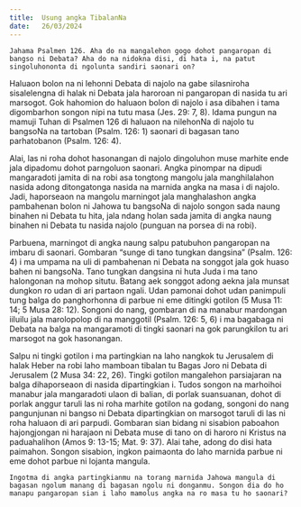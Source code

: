 ```yaml
---
title:  Usung angka TibalanNa
date:   26/03/2024
---
```


`Jahama Psalmen 126. Aha do na mangalehon gogo dohot pangaropan di bangso ni Debata? Aha do na nidokna disi, di hata i, na patut singoluhononta di ngolunta sandiri saonari on?`

Haluaon bolon na ni lehonni Debata di najolo na gabe silasniroha sisalelengna di halak ni Debata jala haroroan ni pangaropan di nasida tu ari marsogot. Gok hahomion do haluaon bolon di najolo i asa dibahen i tama digombarhon songon nipi na tutu masa (Jes. 29: 7, 8). Idama pungun na mamuji Tuhan di Psalmen 126  di haluaon na nilehonNa di najolo tu bangsoNa na tartoban (Psalm. 126: 1) saonari di bagasan tano parhatobanon (Psalm. 126: 4).

Alai, las ni roha dohot hasonangan di najolo dingoluhon muse marhite ende jala dipadomu dohot parngoluon saonari. Angka pinompar na dipudi mangaradoti jamita di na robi asa tongtong mangolu jala manghilalahon nasida adong ditongatonga nasida na marnida angka na masa i di najolo. Jadi, haporseaon na mangolu marningot jala manghalashon angka pambahenan bolon ni Jahowa tu bangsoNa di najolo songon sada naung binahen ni Debata tu hita, jala ndang holan sada jamita di angka naung binahen ni Debata tu nasida najolo (punguan na porsea di na robi).

Parbuena, marningot di angka naung salpu patubuhon pangaropan na imbaru di saonari. Gombaran “sunge di tano tungkan dangsina” (Psalm. 126: 4) i ma umpama na uli di pambahenan ni Debata na songgot jala gok huaso bahen ni bangsoNa. Tano tungkan dangsina ni huta Juda i ma tano halongonan na mohop situtu. Batang aek songgot adong aekna jala munsat dungkon ro udan di ari partaon ngali. Udan pamonai dohot udan panimpuli tung balga do panghorhonna di parbue ni eme ditingki gotilon (5 Musa 11: 14; 5 Musa 28: 12). Songoni do nang, gombaran di na manabur mardongan iiluilu jala marolopolop di na manggotil (Psalm. 126: 5, 6) i ma bagabaga ni Debata na balga na mangaramoti di tingki saonari na gok parungkilon tu ari marsogot na gok hasonangan.

Salpu ni tingki gotilon i ma partingkian na laho nangkok tu Jerusalem di halak Heber na robi laho mamboan tibalan tu Bagas Joro ni Debata di Jerusalem (2 Musa 34: 22, 26). Tingki gotilon mangalehon parsiajaran na balga dihaporseaon di nasida dipartingkian i. Tudos songon na marhoihoi manabur jala mangaradoti ulaon di balian, di porlak suansuanan, dohot di porlak anggur taruli las ni roha marhite gotilon na godang, songoni do nang pangunjunan ni bangso ni Debata dipartingkian on marsogot taruli di las ni roha haluaon di ari parpudi. Gombaran sian bidang ni sisabion paboahon hajongjongan ni harajaon ni Debata muse di tano on di haroro ni Kristus na paduahalihon (Amos 9: 13-15; Mat. 9: 37). Alai tahe, adong do disi hata paimahon. Songon sisabion, ingkon paimaonta do laho marnida parbue ni eme dohot parbue ni lojanta mangula.

`Ingotma di angka partingkianmu na torang marnida Jahowa mangula di bagasan ngolum manang di bagasan ngolu ni donganmu. Songon dia do ho manapu pangaropan sian i laho mamolus angka na ro masa tu ho saonari?`